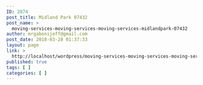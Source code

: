 ```yaml
---
ID: 2874
post_title: Midland Park 07432
post_name: >
  moving-services-moving-services-moving-services-midlandpark-07432
author: mrgabonijeff@gmail.com
post_date: 2018-03-28 01:37:33
layout: page
link: >
  http://localhost/wordpress/moving-services-moving-services-moving-services-midlandpark-07432/
published: true
tags: [ ]
categories: [ ]
---
```

